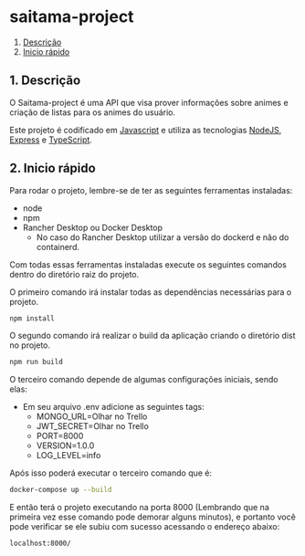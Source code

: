 # saitama-project

1. [Descrição](#1-descrição)
2. [Inicio rápido](#2-inicio-rápido)

## 1. Descrição

O Saitama-project é uma API que visa prover informações sobre animes e criação de listas para os animes do usuário.

Este projeto é codificado em [Javascript](<https://developer.mozilla.org/pt-BR/docs/Web/JavaScript>) e utiliza as tecnologias [NodeJS](<https://pt.wikipedia.org/wiki/Node.js>), [Express](<https://expressjs.com/pt-br/>) e [TypeScript](<https://www.typescriptlang.org/>).

## 2. Inicio rápido

Para rodar o projeto, lembre-se de ter as seguintes ferramentas instaladas:

  - node
  - npm
  - Rancher Desktop ou Docker Desktop
    - No caso do Rancher Desktop utilizar a versão do dockerd e não do containerd.

Com todas essas ferramentas instaladas execute os seguintes comandos dentro do diretório raiz do projeto.

O primeiro comando irá instalar todas as dependências necessárias para o projeto.

``` bash
npm install
```

O segundo comando irá realizar o build da aplicação criando o diretório dist no projeto.

``` bash
npm run build
```

O terceiro comando depende de algumas configurações iniciais, sendo elas:

 - Em seu arquivo .env adicione as seguintes tags:
    - MONGO_URL=Olhar no Trello
    - JWT_SECRET=Olhar no Trello
    - PORT=8000
    - VERSION=1.0.0
    - LOG_LEVEL=info

Após isso poderá executar o terceiro comando que é:

``` bash
docker-compose up --build
```

E então terá o projeto executando na porta 8000 (Lembrando que na primeira vez esse comando pode demorar alguns minutos), e portanto você pode verificar se ele subiu com sucesso acessando o endereço abaixo:

```
localhost:8000/
```
